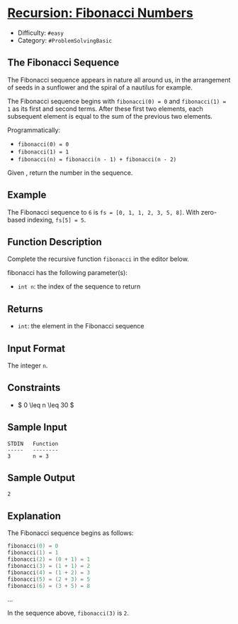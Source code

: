 # [Recursion: Fibonacci Numbers](https://www.hackerrank.com/challenges/ctci-fibonacci-numbers)

- Difficulty:  `#easy`
- Category: `#ProblemSolvingBasic`

## The Fibonacci Sequence

The Fibonacci sequence appears in nature all around us,
in the arrangement of seeds in a sunflower and the spiral of a nautilus for example.

The Fibonacci sequence begins with `fibonacci(0) = 0` and `fibonacci(1) = 1`
as its first and second terms. After these first two elements,
each subsequent element is equal to the sum of the previous two elements.

Programmatically:

- `fibonacci(0) = 0`
- `fibonacci(1) = 1`
- `fibonacci(n) = fibonacci(n - 1) + fibonacci(n - 2)`

Given , return the  number in the sequence.

## Example

The Fibonacci sequence to `6` is `fs = [0, 1, 1, 2, 3, 5, 8]`.
With zero-based indexing, `fs[5] = 5`.

## Function Description

Complete the recursive function `fibonacci` in the editor below.

fibonacci has the following parameter(s):

- `int n`: the index of the sequence to return

## Returns

- `int`: the  element in the Fibonacci sequence

## Input Format

The integer `n`.

## Constraints

- $ 0 \leq n \leq 30 $

## Sample Input

```text
STDIN   Function
-----   --------
3       n = 3
```

## Sample Output

```text
2
```

## Explanation

The Fibonacci sequence begins as follows:

```C
fibonacci(0) = 0
fibonacci(1) = 1
fibonacci(2) = (0 + 1) = 1
fibonacci(3) = (1 + 1) = 2
fibonacci(4) = (1 + 2) = 3
fibonacci(5) = (2 + 3) = 5
fibonacci(6) = (3 + 5) = 8
```

...

In the sequence above, `fibonacci(3)` is `2`.
